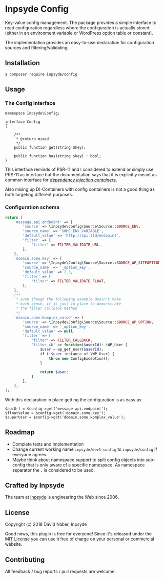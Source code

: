 # Inpsyde Config

Key-value config management. The package provides a simple interface to read configuration regardless where the configuration is actually stored (either in an environment variable or WordPress option table or constant).

The implementation provides an easy-to-use declaration for configuration sources and filtering/validating.

## Installation

```
$ composer require inpsyde/config
```

## Usage

### The Config interface

```
namespace Inpsyde\Config;

interface Config
{

    /**
     * @return mixed
     */
    public function get(string $key);

    public function has(string $key) : bool;
}
```
This interface reminds of PSR-11 and I considered to extend or simply use PRS-11 as interface but the documentation says that it is explicitly meant as common interface for [_dependency injection containers_](https://www.php-fig.org/psr/psr-11/).

Also mixing up DI-Containers with config containers is not a good thing as both targeting different purposes.


### Configuration schema

```php
return [
    'message.api.endpoint' => [
        'source' => \Inpsyde\Config\Source\Source::SOURCE_ENV,
        'source_name' => 'SOME_ENV_VARIABLE',
        'default_value' => 'http://api.tld/endpoint',
        'filter' => [
            'filter' => FILTER_VALIDATE_URL,
        ],
    ],
    'domain.some.key' => [
        'source' => \Inpsyde\Config\Source\Source::SOURCE_WP_SITEOPTION,
        'source_name' => '_option_key',
        'default_value' => 2.5,
        'filter' => [
            'filter' => FILTER_VALIDATE_FLOAT,
        ],
    ],
    /**
     * even though the following example doesn't make
     * much sense, it is just in place to demonstrate
     * the filter callback method
     */
    'domain.some.komplex_value' => [
        'source' => \Inpsyde\Config\Source\Source::SOURCE_WP_OPTION,
        'source_name' => '_option_key',
        'default_value' => null,
        'filter' => [
            'filter' => FILTER_CALLBACK,
            'filter_cb' => function($userId): \WP_User {
                $user = wp_get_user($userId);
                if (!$user instance of \WP_User) {
                    throw new ConfigException();
                }
                
                return $user;
            }
        ],
    ],
];
```

With this declaration in place getting the configuration is as easy as:

```
$apiUrl = $config->get('message.api.endpoint');
$floatValue = $config->get('domain.some.key');
$superUser = $config->get('domain.some.komplex_value');
```

## Roadmap

 * Complete tests and implementation
 * Change current working name `inpsyde/dev1-config` to `inpsyde/config` if everyone agrees
 * Maybe think about namespace support to split config objects into sub-config that is only aware of a specific namespace. As namespace separator the `.` is considered to be used.

## Crafted by Inpsyde

The team at [Inpsyde](https://inpsyde.com) is engineering the Web since 2006.

## License

Copyright (c) 2018 David Naber, Inpsyde

Good news, this plugin is free for everyone! Since it's released under the [MIT License](LICENSE) you can use it free of charge on your personal or commercial website.

## Contributing

All feedback / bug reports / pull requests are welcome.
